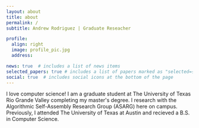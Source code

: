 ```yaml
---
layout: about
title: about
permalink: /
subtitle: Andrew Rodriguez | Graduate Reseacher

profile:
  align: right
  image: profile_pic.jpg
  address:

news: true  # includes a list of news items
selected_papers: true # includes a list of papers marked as "selected={true}"
social: true  # includes social icons at the bottom of the page
---
```


I love computer science! I am a graduate student at The University of Texas Rio Grande Valley completing my master's degree. I research with the Algorithmic Self-Assembly Research Group (ASARG) here on campus. Previously, I attended The University of Texas at Austin and recieved a B.S. in Computer Science.
